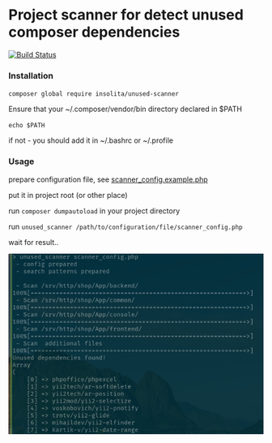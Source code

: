 # Project scanner for detect unused composer dependencies

[![Build Status](https://travis-ci.org/Insolita/unused-scanner.svg?branch=master)](https://travis-ci.org/Insolita/unused-scanner)

### Installation

`composer global require insolita/unused-scanner`

Ensure that your ~/.composer/vendor/bin directory declared in $PATH

`echo $PATH`

if not - you should add it in ~/.bashrc or ~/.profile


### Usage

prepare configuration file, see [scanner_config.example.php](scanner_config.example.php)

put it in project root (or other place)

run `composer dumpautoload` in your project directory

run `unused_scanner /path/to/configuration/file/scanner_config.php`

wait for result..

![Demo screenshot](unused.png)
